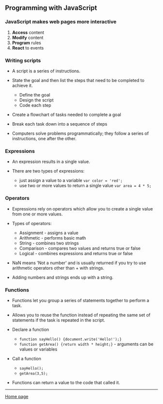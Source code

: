 ## Programming with JavaScript

### JavaScript makes web pages more interactive
1. **Access** content
1. **Modify** content
1. **Program** rules
1. **React** to events

### Writing scripts
* A script is a series of instructions.
* State the goal and then list the steps that need to be completed to achieve it.

    * Define the goal
    * Design the script
    * Code each step

* Create a flowchart of tasks needed to complete a goal
* Break each task down into a sequence of steps
* Computers solve problems programmatically; they follow a series of instructions, one after the other.

### Expressions

* An expression results in a single value.

* There are two types of expressions:

    * just assign a value to a variable `var color = 'red';`
    * use two or more values to return a single value `var area = 4 * 5;`

### Operators
* Expressions rely on operators which allow you to create a single value from one or more values.

* Types of operators:

    * Assignment - assigns a value
    * Arithmetic - performs basic math
    * String - combines two strings
    * Comparison - compares two values and returns true or false
    * Logical - combines expressions and returns true or false

* NaN means 'Not a number' and is usually returned if you try to use arithmetic operators other than + with strings.
* Adding numbers and strings ends up with a string.

### Functions

* Functions let you group a series of statements together to perform a task.
* Allows you to reuse the function instead of repeating the same set of statements if the task is repeated in the script.
* Declare a function 

    * `function sayHello() {document.write('Hello!');}`
    * `function getArea() {return width * height;}` - arguments can be values or variables
* Call a function

    * `sayHello();`
    * `getArea(3,5);`

* Functions can return a value to the code that called it.
---
[Home page](https://marlene-rinker.github.io/learning-journal/)
